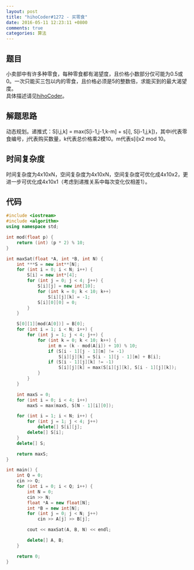 ```yaml
---
layout: post
title: "hihoCoder#1272 - 买零食"
date: 2016-05-11 12:23:11 +0800
comments: true
categories: 算法
---
```


## 题目
小卖部中有许多种零食，每种零食都有渴望度，且价格小数部分仅可能为0.5或0。一次只能买三包以内的零食，且价格必须是5的整数倍，求能买到的最大渴望度。  
具体描述请见[hihoCoder](http://hihocoder.com/problemset/problem/1272)。
<!--more-->
## 解题思路
动态规划。递推式：S[i,j,k] = max(S[i-1,j-1,k-m] + s[i], S[i-1,j,k])，其中i代表零食编号，j代表购买数量，k代表总价格乘2模10。m代表s[i]x2 mod 10。
## 时间复杂度
时间复杂度为4x10xN，空间复杂度为4x10xN，空间复杂度可优化成4x10x2，更进一步可优化成4x10x1（考虑到递推关系中每次变化仅相差1）。
## 代码
```c++
#include <iostream>
#include <algorithm>
using namespace std;

int mod(float p) {
	return (int) (p * 2) % 10;
}

int maxSat(float *A, int *B, int N) {
	int ***S = new int**[N];
	for (int i = 0; i < N; i++) {
		S[i] = new int*[4];
		for (int j = 0; j < 4; j++) {
			S[i][j] = new int[10];
			for (int k = 0; k < 10; k++)
				S[i][j][k] = -1;
			S[i][0][0] = 0;
		}
	}

	S[0][1][mod(A[0])] = B[0];
	for (int i = 1; i < N; i++) {
		for (int j = 1; j < 4; j++) {
			for (int k = 0; k < 10; k++) {
				int m = (k - mod(A[i]) + 10) % 10;
				if (S[i - 1][j - 1][m] != -1)
					S[i][j][k] = S[i - 1][j - 1][m] + B[i];
				if (S[i - 1][j][k] != -1)
					S[i][j][k] = max(S[i][j][k], S[i - 1][j][k]);
			}
		}
	}

	int maxS = 0;
	for (int i = 0; i < 4; i++)
		maxS = max(maxS, S[N - 1][i][0]);

	for (int i = 1; i < N; i++) {
		for (int j = 1; j < 4; j++)
			delete[] S[i][j];
		delete[] S[i];
	}
	delete[] S;

	return maxS;
}

int main() {
	int Q = 0;
	cin >> Q;
	for (int i = 0; i < Q; i++) {
		int N = 0;
		cin >> N;
		float *A = new float[N];
		int *B = new int[N];
		for (int j = 0; j < N; j++)
			cin >> A[j] >> B[j];

		cout << maxSat(A, B, N) << endl;

		delete[] A, B;
	}

	return 0;
}
```
